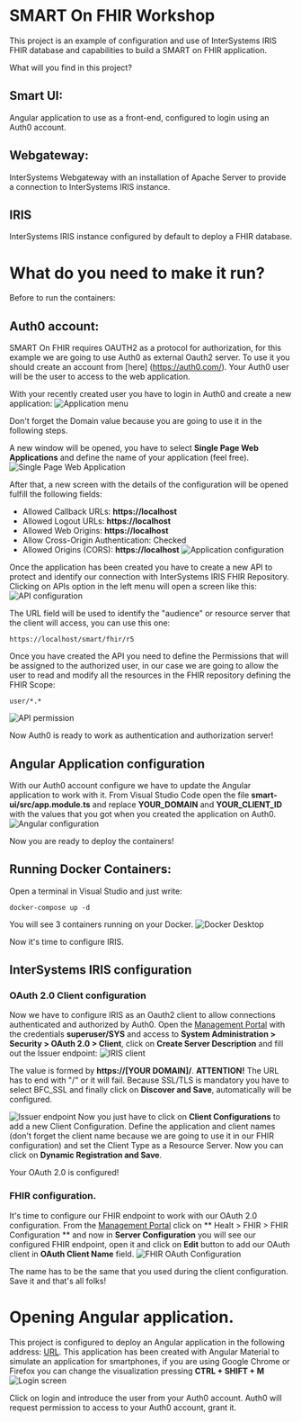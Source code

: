 # SMART On FHIR Workshop
This project is an example of configuration and use of InterSystems IRIS FHIR database and capabilities to build a SMART on FHIR application.

What will you find in this project?

## Smart UI:
Angular application to use as a front-end, configured to login using an Auth0 account.

## Webgateway:
InterSystems Webgateway with an installation of Apache Server to provide a connection to InterSystems IRIS instance.

## IRIS
InterSystems IRIS instance configured by default to deploy a FHIR database.

# What do you need to make it run?

Before to run the containers:

## Auth0 account:
SMART On FHIR requires OAUTH2 as a protocol for authorization, for this example we are going to use Auth0 as external Oauth2 server. To use it you should create an account from [here] (https://auth0.com/). Your Auth0 user will be the user to access to the web application.

With your recently created user you have to login in Auth0 and create a new application:
![Application menu](/images/application.png)

Don't forget the Domain value because you are going to use it in the following steps.

A new window will be opened, you have to select **Single Page Web Applications** and define the name of your application (feel free).
![Single Page Web Application](/images/new_application.png)

After that, a new screen with the details of the configuration will be opened fulfill the following fields: 
* Allowed Callback URLs: **https://localhost**
* Allowed Logout URLs: **https://localhost**
* Allowed Web Origins: **https://localhost**
* Allow Cross-Origin Authentication: Checked
* Allowed Origins (CORS): **https://localhost**
![Application configuration](/images/creating_application.png)

Once the application has been created you have to create a new API to protect and identify our connection with InterSystems IRIS FHIR Repository. Clicking on APIs option in the left menu will open a screen like this:
![API configuration](/images/new_api.png)

The URL field will be used to identify the "audience" or resource server that the client will access, you can use this one:
```
https://localhost/smart/fhir/r5
```
Once you have created the API you need to define the Permissions that will be assigned to the authorized user, in our case we are going to allow the user to read and modify all the resources in the FHIR repository defining the FHIR Scope:
```
user/*.*
```
![API permission](/images/api_permission.png)

Now Auth0 is ready to work as authentication and authorization server!

## Angular Application configuration

With our Auth0 account configure we have to update the Angular application to work with it. From Visual Studio Code open the file **smart-ui/src/app.module.ts** and replace **YOUR_DOMAIN** and **YOUR_CLIENT_ID** with the values that you got when you created the application on Auth0.
![Angular configuration](/images/angular_configuration.png)

Now you are ready to deploy the containers!

## Running Docker Containers:

Open a terminal in Visual Studio and just write:
```
docker-compose up -d
```

You will see 3 containers running on your Docker.
![Docker Desktop](/images/docker_running.png)

Now it's time to configure IRIS.

## InterSystems IRIS configuration

### OAuth 2.0 Client configuration

Now we have to configure IRIS as an Oauth2 client to allow connections authenticated and authorized by Auth0. 
Open the [Management Portal](https://localhost:8443/csp/sys/%25CSP.Portal.Home.zen) with the credentials **superuser/SYS** and access to **System Administration > Security > OAuth 2.0 > Client**, click on **Create Server Description** and fill out the Issuer endpoint:
![IRIS client](/images/iris_client.png)

The value is formed by **https://[YOUR DOMAIN]/**. **ATTENTION!** The URL has to end with "/" or it will fail. Because SSL/TLS is mandatory you have to select BFC_SSL and finally click on **Discover and Save**, automatically will be configured. 

![Issuer endpoint](/images/issuer_endpoint.png)
Now you just have to click on **Client Configurations** to add a new Client Configuration. Define the application and client names (don't forget the client name because we are going to use it in our FHIR configuration) and set the Client Type as a Resource Server. Now you can click on **Dynamic Registration and Save**.

Your OAuth 2.0 is configured!

### FHIR configuration.

It's time to configure our FHIR endpoint to work with our OAuth 2.0 configuration. From the [Management Portal](https://localhost:8443/csp/sys/%25CSP.Portal.Home.zen) click on ** Healt > FHIR > FHIR Configuration ** and now in **Server Configuration** you will see our configured FHIR endpoint, open it and click on **Edit** button to add our OAuth client in **OAuth Client Name** field.
![FHIR OAuth Configuration](/images/fhir_oauth_configuration.png)

The name has to be the same that you used during the client configuration. Save it and that's all folks! 

# Opening Angular application.

This project is configured to deploy an Angular application in the following address: [URL](https://localhost). This application has been created with Angular Material to simulate an application for smartphones, if you are using Google Chrome or Firefox you can change the visualization pressing **CTRL + SHIFT + M**
![Login screen](/images/login_smart.png)

Click on login and introduce the user from your Auth0 account. Auth0 will request permission to access to your Auth0 account, grant it.